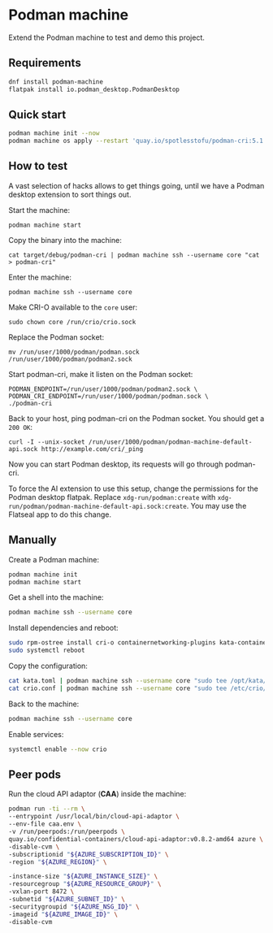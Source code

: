 # Podman machine

Extend the Podman machine to test and demo this project.

## Requirements

```sh
dnf install podman-machine
flatpak install io.podman_desktop.PodmanDesktop
```

## Quick start

```sh
podman machine init --now
podman machine os apply --restart 'quay.io/spotlesstofu/podman-cri:5.1'
```

## How to test

A vast selection of hacks allows to get things going,
until we have a Podman desktop extension to sort things out.

Start the machine:
```
podman machine start
```

Copy the binary into the machine:
```
cat target/debug/podman-cri | podman machine ssh --username core "cat > podman-cri"
```

Enter the machine:
```
podman machine ssh --username core
```

Make CRI-O available to the `core` user:
```
sudo chown core /run/crio/crio.sock
```

Replace the Podman socket:
```
mv /run/user/1000/podman/podman.sock /run/user/1000/podman/podman2.sock
```

Start podman-cri, make it listen on the Podman socket:
```
PODMAN_ENDPOINT=/run/user/1000/podman/podman2.sock \
PODMAN_CRI_ENDPOINT=/run/user/1000/podman/podman.sock \
./podman-cri
```

Back to your host, ping podman-cri on the Podman socket. You should get a `200 OK`:
```
curl -I --unix-socket /run/user/1000/podman/podman-machine-default-api.sock http://example.com/cri/_ping
```

Now you can start Podman desktop, its requests will go through podman-cri.

To force the AI extension to use this setup, change the permissions for the Podman desktop flatpak. Replace `xdg-run/podman:create` with `xdg-run/podman/podman-machine-default-api.sock:create`. You may use the Flatseal app to do this change.

## Manually

Create a Podman machine:
```sh
podman machine init
podman machine start
```

Get a shell into the machine:
```sh
podman machine ssh --username core
```

Install dependencies and reboot:
```sh
sudo rpm-ostree install cri-o containernetworking-plugins kata-containers
sudo systemctl reboot
```

Copy the configuration:
```sh
cat kata.toml | podman machine ssh --username core "sudo tee /opt/kata/configuration-remote.toml"
cat crio.conf | podman machine ssh --username core "sudo tee /etc/crio/crio.conf.d/50-kata-remote"
```

Back to the machine:
```sh
podman machine ssh --username core
```

Enable services:
```sh
systemctl enable --now crio
```

## Peer pods

Run the cloud API adaptor (**CAA**) inside the machine:
```sh
podman run -ti --rm \
--entrypoint /usr/local/bin/cloud-api-adaptor \
--env-file caa.env \
-v /run/peerpods:/run/peerpods \
quay.io/confidential-containers/cloud-api-adaptor:v0.8.2-amd64 azure \
-disable-cvm \
-subscriptionid "${AZURE_SUBSCRIPTION_ID}" \
-region "${AZURE_REGION}" \

-instance-size "${AZURE_INSTANCE_SIZE}" \
-resourcegroup "${AZURE_RESOURCE_GROUP}" \
-vxlan-port 8472 \
-subnetid "${AZURE_SUBNET_ID}" \
-securitygroupid "${AZURE_NSG_ID}" \
-imageid "${AZURE_IMAGE_ID}" \
-disable-cvm
```
